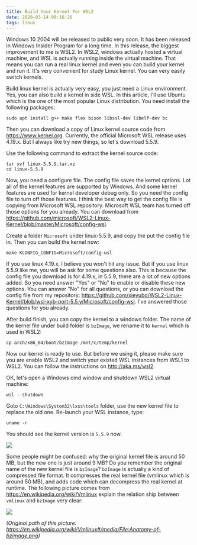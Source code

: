 ```yaml
---
title: Build Your Kernel For WSL2
date: 2020-03-14 08:16:26
tags: linux
---
```


Windows 10 2004 will be released to public very soon. It has been released in Windows Insider Program for a long time.
In this release, the biggest improvement to me is WSL2. In WSL2, windows actually hosted a virtual machine, and WSL
is actually running inside the virtual machine. That means you can run a real linux kernel and even you can build your
kernel and run it. It's very convenient for study Linux kernel. You can very easily switch kernels.

Build linux kernel is actually very easy, you just need a Linux environment. Yes, you can also build a kernel in side
WSL. In this article, I'll use Ubuntu which is the one of the most popular Linux distribution. You need install the
following packages:

    sudo apt install g++ make flex bison libssl-dev libelf-dev bc

Then you can download a copy of Linux kernel source code from https://www.kernel.org. Currently,
the official Microsoft WSL release uses 4.19.x. But I always like try new things, so let's download 5.5.9.

Use the following command to extract the kernel source code:

    tar xvf linux-5.5.9.tar.xz
    cd linux-5.5.9

Now, you need a configure file. The config file saves the kernel options. Lot all of the kernel features are supported
by Windows. And some kernel features are used for kernel developer debug only. So you need the config file to turn off
those features. I think the best way to get the config file is copying from Microsoft WSL repository. Microsoft WSL
team has turned off those options for you already. You can download from https://github.com/microsoft/WSL2-Linux-Kernel/blob/master/Microsoft/config-wsl.

Create a folder `Microsoft` under linux-5.5.9, and copy the put the config file in. Then you can build the kernel now:

    make KCONFIG_CONFIG=Microsoft/config-wsl

If you use linux 4.19.x, I believe you won't hit any issue. But if you use linux 5.5.9 like me, you will be ask for some
questions also. This is because the config file you download is for 4.19.x, in 5.5.9, there are a lot of new options added.
So you need answer "Yes" or "No" to enable or disable these new options. You can answer "No" for all questions, or you can
download the config file from my repository: https://github.com/xieyubo/WSL2-Linux-Kernel/blob/wsl-xyb-port-5.5.y/Microsoft/config-wsl.
I've answered those questions for you already.

After build finish, you can copy the kernel to a windows folder. The name of the kernel file under build folder is `bzImage`,
we rename it to `kernel` which is used in WSL2:

    cp arch/x86_64/boot/bzImage /mnt/c/temp/kernel

Now our kernel is ready to use. But before we using it, please make sure you are enable WSL2 and switch your existed WSL instances
from WSL1 to WSL2. You can follow the instructions on http://aka.ms/wsl2.

OK, let's open a Windows cmd window and shutdown WSL2 virtual machine:

    wsl --shutdown

Goto `C:\Windows\System32\lxss\tools` folder, use the new kernel file to replace the old one. Re-launch your WSL instance, type:

    uname -r

You should see the kernel version is `5.5.9` now.

![](/images/build-your-kernel-for-wsl2-1.png)

Some people might be confused: why the original kernel file is around 50 MB, but the new one is just around 9 MB? Do you remember
the original name of the new kernel file is `bzImage`? `bzImage` is actually a kind of compressed file format. It compresses the
real kernel file (vmlinux which is around 50 MB), and adds code which can decompress the real kernel at runtime. The following
picture comes from https://en.wikipedia.org/wiki/Vmlinux explain the relation ship between `vmlinux` and `bzImage` very clear:

![](/images/Anatomy-of-bzimage.png)

*(Original path of this picture: https://en.wikipedia.org/wiki/Vmlinux#/media/File:Anatomy-of-bzimage.png)*
